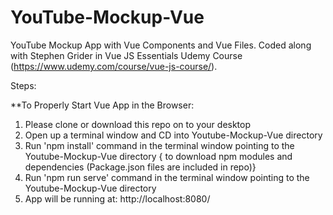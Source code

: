 # YouTube-Mockup-Vue
YouTube Mockup App with Vue Components and Vue Files. Coded along with Stephen Grider in Vue JS Essentials Udemy Course (https://www.udemy.com/course/vue-js-course/).

Steps:

**To Properly Start Vue App in the Browser:

1. Please clone or download this repo on to your desktop
2. Open up a terminal window and CD into Youtube-Mockup-Vue directory 
3. Run 'npm install' command in the terminal window pointing to the Youtube-Mockup-Vue directory { to download npm modules and dependencies (Package.json files are included in repo)}
4. Run 'npm run serve' command in the terminal window pointing to the Youtube-Mockup-Vue directory
5. App will be running at: http://localhost:8080/   
